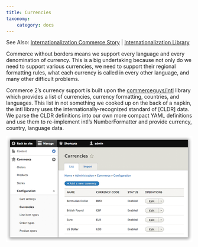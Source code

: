 ```yaml
---
title: Currencies
taxonomy:
    category: docs
---
```


See Also: [Internationalization Commerce Story] | [Internationalization Library]

Commerce without borders means we support every language and every
denomination of currency. This is a big undertaking because not only do
we need to support various currencies, we need to support their regional
formatting rules, what each currency is called in every other language,
and many other difficult problems.

Commerce 2’s currency support is built upon the [commerceguys/intl]
library which provides a list of currencies, currency formatting,
countries, and languages. This list in not something we cooked up on the
back of a napkin, the intl library uses the internationally-recognized
standard of [CLDR] data. We parse the CLDR definitions into our own
more compact YAML definitions and use them to re-implement intl’s
NumberFormatter and provide currency, country, language data.

![Currency Landing Page](currency-landingpage.png)


[Internationalization Commerce Story]: https://drupalcommerce.org/blog/15916/commerce-2x-stories-internationalization
[Internationalization Library]: https://github.com/commerceguys/intl
[commerceguys/intl]: https://github.com/commerceguys/intl
